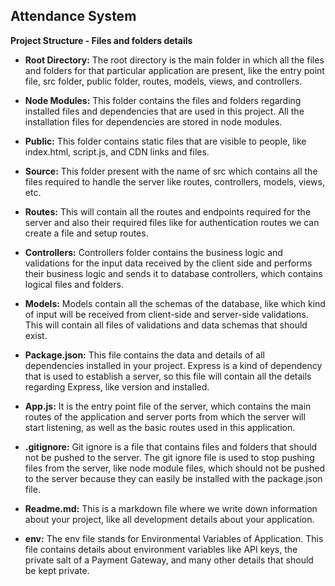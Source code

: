 ## Attendance System

**Project Structure - Files and folders details**

- **Root Directory:** The root directory is the main folder in which all the files and folders for that particular application are present, like the entry point file, src folder, public folder, routes, models, views, and controllers.
  
- **Node Modules:** This folder contains the files and folders regarding installed files and dependencies that are used in this project. All the installation files for dependencies are stored in node modules.
  
- **Public:** This folder contains static files that are visible to people, like index.html, script.js, and CDN links and files.
  
- **Source:** This folder present with the name of src which contains all the files required to handle the server like routes, controllers, models, views, etc.
  
- **Routes:** This will contain all the routes and endpoints required for the server and also their required files like for authentication routes we can create a file and setup routes.
  
- **Controllers:** Controllers folder contains the business logic and validations for the input data received by the client side and performs their business logic and sends it to database controllers, which contains logical files and folders.
  
- **Models:** Models contain all the schemas of the database, like which kind of input will be received from client-side and server-side validations. This will contain all files of validations and data schemas that should exist.
  
- **Package.json:** This file contains the data and details of all dependencies installed in your project. Express is a kind of dependency that is used to establish a server, so this file will contain all the details regarding Express, like version and installed.
  
- **App.js:** It is the entry point file of the server, which contains the main routes of the application and server ports from which the server will start listening, as well as the basic routes used in this application.
  
- **.gitignore:** Git ignore is a file that contains files and folders that should not be pushed to the server. The git ignore file is used to stop pushing files from the server, like node module files, which should not be pushed to the server because they can easily be installed with the package.json file.
  
- **Readme.md:** This is a markdown file where we write down information about your project, like all development details about your application.
  
- **env:** The env file stands for Environmental Variables of Application. This file contains details about environment variables like API keys, the private salt of a Payment Gateway, and many other details that should be kept private.
